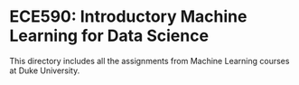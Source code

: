 # ECE590: Introductory Machine Learning for Data Science

This directory includes all the assignments from Machine Learning courses at Duke University.
